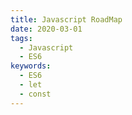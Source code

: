 ```yaml
---
title: Javascript RoadMap
date: 2020-03-01
tags:
  - Javascript
  - ES6
keywords:
  - ES6
  - let
  - const
---
```




